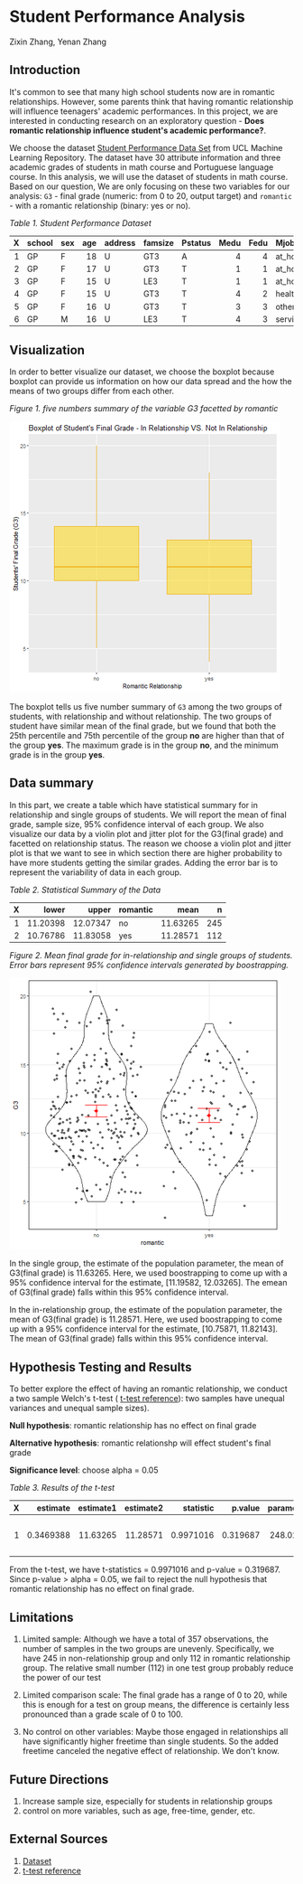 Student Performance Analysis
================
Zixin Zhang, Yenan Zhang

Introduction
------------

It's common to see that many high school students now are in romantic relationships. However, some parents think that having romantic relationship will influence teenagers' academic performances. In this project, we are interested in conducting research on an exploratory question - **Does romantic relationship influence student's academic performance?**.

We choose the dataset [Student Performance Data Set](https://archive.ics.uci.edu/ml/datasets/Student+Performance) from UCL Machine Learning Repository. The dataset have 30 attribute information and three academic grades of students in math course and Portuguese language course. In this analysis, we will use the dataset of students in math course. Based on our question, We are only focusing on these two variables for our analysis: `G3` - final grade (numeric: from 0 to 20, output target) and `romantic` - with a romantic relationship (binary: yes or no).

*Table 1. Student Performance Dataset*

|    X| school | sex |  age| address | famsize | Pstatus |  Medu|  Fedu| Mjob     | Fjob     | reason     | guardian |  traveltime|  studytime|  failures| schoolsup | famsup | paid | activities | nursery | higher | internet | romantic |  famrel|  freetime|  goout|  Dalc|  Walc|  health|  absences|   G1|   G2|   G3|
|----:|:-------|:----|----:|:--------|:--------|:--------|-----:|-----:|:---------|:---------|:-----------|:---------|-----------:|----------:|---------:|:----------|:-------|:-----|:-----------|:--------|:-------|:---------|:---------|-------:|---------:|------:|-----:|-----:|-------:|---------:|----:|----:|----:|
|    1| GP     | F   |   18| U       | GT3     | A       |     4|     4| at\_home | teacher  | course     | mother   |           2|          2|         0| yes       | no     | no   | no         | yes     | yes    | no       | no       |       4|         3|      4|     1|     1|       3|         6|    5|    6|    6|
|    2| GP     | F   |   17| U       | GT3     | T       |     1|     1| at\_home | other    | course     | father   |           1|          2|         0| no        | yes    | no   | no         | no      | yes    | yes      | no       |       5|         3|      3|     1|     1|       3|         4|    5|    5|    6|
|    3| GP     | F   |   15| U       | LE3     | T       |     1|     1| at\_home | other    | other      | mother   |           1|          2|         3| yes       | no     | yes  | no         | yes     | yes    | yes      | no       |       4|         3|      2|     2|     3|       3|        10|    7|    8|   10|
|    4| GP     | F   |   15| U       | GT3     | T       |     4|     2| health   | services | home       | mother   |           1|          3|         0| no        | yes    | yes  | yes        | yes     | yes    | yes      | yes      |       3|         2|      2|     1|     1|       5|         2|   15|   14|   15|
|    5| GP     | F   |   16| U       | GT3     | T       |     3|     3| other    | other    | home       | father   |           1|          2|         0| no        | yes    | yes  | no         | yes     | yes    | no       | no       |       4|         3|      2|     1|     2|       5|         4|    6|   10|   10|
|    6| GP     | M   |   16| U       | LE3     | T       |     4|     3| services | other    | reputation | mother   |           1|          2|         0| no        | yes    | yes  | yes        | yes     | yes    | yes      | no       |       5|         4|      2|     1|     2|       5|        10|   15|   15|   15|

Visualization
-------------

In order to better visualize our dataset, we choose the boxplot because boxplot can provide us information on how our data spread and the how the means of two groups differ from each other.

*Figure 1. five numbers summary of the variable G3 facetted by romantic*

<img src="../results/boxplot.png" width="480" />

The boxplot tells us five number summary of `G3` among the two groups of students, with relationship and without relationship. The two groups of student have similar mean of the final grade, but we found that both the 25th percentile and 75th percentile of the group **no** are higher than that of the group **yes**. The maximum grade is in the group **no**, and the minimum grade is in the group **yes**.

Data summary
------------

In this part, we create a table which have statistical summary for in relationship and single groups of students. We will report the mean of final grade, sample size, 95% confidence interval of each group. We also visualize our data by a violin plot and jitter plot for the G3(final grade) and facetted on relationship status. The reason we choose a violin plot and jitter plot is that we want to see in which section there are higher probability to have more students getting the similar grades. Adding the error bar is to represent the variability of data in each group.

*Table 2. Statistical Summary of the Data*

|    X|     lower|     upper| romantic |      mean|    n|
|----:|---------:|---------:|:---------|---------:|----:|
|    1|  11.20398|  12.07347| no       |  11.63265|  245|
|    2|  10.76786|  11.83058| yes      |  11.28571|  112|

*Figure 2. Mean final grade for in-relationship and single groups of students. Error bars represent 95% confidence intervals generated by boostrapping.*

<img src="../results/CI_plot.png" width="480" />

In the single group, the estimate of the population parameter, the mean of G3(final grade) is 11.63265. Here, we used boostrapping to come up with a 95% confidence interval for the estimate, \[11.19582, 12.03265\]. The emean of G3(final grade) falls within this 95% confidence interval.

In the in-relationship group, the estimate of the population parameter, the mean of G3(final grade) is 11.28571. Here, we used boostrapping to come up with a 95% confidence interval for the estimate, \[10.75871, 11.82143\]. The mean of G3(final grade) falls within this 95% confidence interval.

Hypothesis Testing and Results
------------------------------

To better explore the effect of having an romantic relationship, we conduct a two sample Welch's t-test ( [t-test reference](https://en.wikipedia.org/wiki/Welch%27s_t-test)): two samples have unequal variances and unequal sample sizes).

**Null hypothesis**: romantic relationship has no effect on final grade

**Alternative hypothesis**: romantic relationshp will effect student's final grade

**Significance level**: choose alpha = 0.05

*Table 3. Results of the t-test*

|    X|   estimate|  estimate1|  estimate2|  statistic|   p.value|  parameter|    conf.low|  conf.high| method                  | alternative |
|----:|----------:|----------:|----------:|----------:|---------:|----------:|-----------:|----------:|:------------------------|:------------|
|    1|  0.3469388|   11.63265|   11.28571|  0.9971016|  0.319687|   248.0219|  -0.3383694|   1.032247| Welch Two Sample t-test | two.sided   |

From the t-test, we have t-statistics = 0.9971016 and p-value = 0.319687. Since p-value &gt; alpha = 0.05, we fail to reject the null hypothesis that romantic relationship has no effect on final grade.

Limitations
-----------

1.  Limited sample: Although we have a total of 357 observations, the number of samples in the two groups are unevenly. Specifically, we have 245 in non-relationship group and only 112 in romantic relationship group. The relative small number (112) in one test group probably reduce the power of our test

2.  Limited comparison scale: The final grade has a range of 0 to 20, while this is enough for a test on group means, the difference is certainly less pronounced than a grade scale of 0 to 100.

3.  No control on other variables: Maybe those engaged in relationships all have significantly higher freetime than single students. So the added freetime canceled the negative effect of relationship. We don't know.

Future Directions
-----------------

1.  Increase sample size, especially for students in relationship groups
2.  control on more variables, such as age, free-time, gender, etc.

External Sources
----------------

1.  [Dataset](https://archive.ics.uci.edu/ml/datasets/Student+Performance)
2.  [t-test reference](https://en.wikipedia.org/wiki/Welch%27s_t-test)
